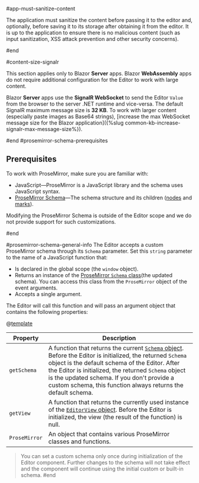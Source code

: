 #app-must-sanitize-content

The application must sanitize the content before passing it to the editor and, optionally, before saving it to its storage after obtaining it from the editor. It is up to the application to ensure there is no malicious content (such as input sanitization, XSS attack prevention and other security concerns).

#end

#content-size-signalr

This section applies only to Blazor **Server** apps. Blazor **WebAssembly** apps do not require additional configuration for the Editor to work with large content.

Blazor **Server** apps use the **SignalR WebSocket** to send the Editor `Value` from the browser to the server .NET runtime and vice-versa. The default SignalR maximum message size is **32 KB**. To work with larger content (especially paste images as Base64 strings), [increase the max WebSocket message size for the Blazor application]({%slug common-kb-increase-signalr-max-message-size%}).

#end
#prosemirror-schema-prerequisites
## Prerequisites

To work with ProseMirror, make sure you are familiar with:

* JavaScript&mdash;ProseMirror is a JavaScript library and the schema uses JavaScript syntax.
* [ProseMirror Schema](https://prosemirror.net/docs/guide/#schema)&mdash;The schema structure and its children ([nodes](https://prosemirror.net/docs/ref/#model.NodeType) and [marks](https://prosemirror.net/docs/ref/#model.MarkType)).

Modifying the ProseMirror Schema is outside of the Editor scope and we do not provide support for such customizations.

#end

#prosemirror-schema-general-info
The Editor accepts a custom ProseMirror schema through its `Schema` parameter. Set this `string` parameter to the name of a JavaScript function that:

* Is declared in the global scope (the `window` object).
* Returns an instance of the [ProseMirror `Schema` class](https://prosemirror.net/docs/ref/#model.Schema)(the updated schema). You can access this class from the `ProseMirror` object of the event arguments.
* Accepts a single argument.

The Editor will call this function and will pass an argument object that contains the following properties:

@[template](/_contentTemplates/common/parameters-table-styles.md#table-layout)

| Property | Description |
|----------|-------------|
| `getSchema` | A function that returns the current [`Schema` object](https://prosemirror.net/docs/ref/#model.Schema). Before the Editor is initialized, the returned `Schema` object is the default schema of the Editor. After the Editor is initialized, the returned `Schema` object is the updated schema. If you don't provide a custom schema, this function always returns the default schema. |
| `getView` | A function that returns the currently used instance of the [`EditorView` object](https://prosemirror.net/docs/ref/#view.EditorView). Before the Editor is initialized, the view (the result of the function) is null. |
| `ProseMirror` | An object that contains various ProseMirror classes and functions. |

> You can set a custom schema only once during initialization of the Editor component. Further changes to the schema will not take effect and the component will continue using the initial custom or built-in schema.
#end